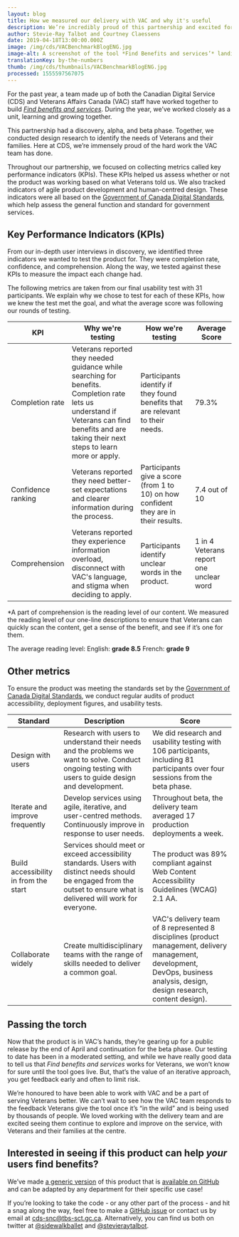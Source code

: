 ```yaml
---
layout: blog
title: How we measured our delivery with VAC and why it's useful
description: We’re incredibly proud of this partnership and excited for what comes next.
author: Stevie-Ray Talbot and Courtney Claessens
date: 2019-04-18T13:00:00.000Z
image: /img/cds/VACBenchmarkBlogENG.jpg
image-alt: A screenshot of the tool *Find Benefits and services’* landing page.
translationKey: by-the-numbers
thumb: /img/cds/thumbnails/VACBenchmarkBlogENG.jpg
processed: 1555597567075
---
```

For the past year, a team made up of both the Canadian Digital Service (CDS) and Veterans Affairs Canada (VAC) staff have worked together to build [*Find benefits and services*](https://github.com/veteransaffairscanada/vac-benefits-directory). During the year, we’ve worked closely as a unit, learning and growing together.

This partnership had a discovery, alpha, and beta phase. Together, we conducted design research to identify the needs of Veterans and their families. Here at CDS, we’re immensely proud of the hard work the VAC team has done.

Throughout our partnership, we focused on collecting metrics called key performance indicators (KPIs). These KPIs helped us assess whether or not the product was working based on what Veterans told us. We also tracked indicators of agile product development and human-centred design. These indicators were all based on the [Government of Canada Digital Standards](https://www.canada.ca/en/government/system/digital-government/government-canada-digital-standards.html), which help assess the general function and standard for government services.

## Key Performance Indicators (KPIs)

From our in-depth user interviews in discovery, we identified three indicators we wanted to test the product for. They were completion rate, confidence, and comprehension. Along the way, we tested against these KPIs to measure the impact each change had.

The following metrics are taken from our final usability test with 31 participants. We explain why we chose to test for each of these KPIs, how we knew the test met the goal, and what the average score was following our rounds of testing.

| KPI | Why we're testing | How we're testing | Average Score |
| --- | --- | --- | --- |
| Completion rate | Veterans reported they needed guidance while searching for benefits. Completion rate lets us understand if Veterans can find benefits and are taking their next steps to learn more or apply. | Participants identify if they found benefits that are relevant to their needs. | 79.3% |
| Confidence ranking | Veterans reported they need better-set expectations and clearer information during the process. | Participants give a score (from 1 to 10) on how confident they are in their results. | 7.4 out of 10 |
| Comprehension | Veterans reported they experience information overload, disconnect with VAC's language, and stigma when deciding to apply. | Participants identify unclear words in the product. | 1 in 4 Veterans report one unclear word |

*A part of comprehension is the reading level of our content. We measured the reading level of our one-line descriptions to ensure that Veterans can quickly scan the content, get a sense of the benefit, and see if it’s one for them.

The average reading level:
English: **grade 8.5**
French: **grade 9**

## Other metrics

To ensure the product was meeting the standards set by the [Government of Canada Digital Standards](https://www.canada.ca/en/government/system/digital-government/government-canada-digital-standards.html), we conduct regular audits of product accessibility, deployment figures, and usability tests.


| Standard | Description | Score |
| --- | --- | --- |
| Design with users | Research with users to understand their needs and the problems we want to solve. Conduct ongoing testing with users to guide design and development. | We did research and usability testing with 106 participants, including 81 participants over four sessions from the beta phase. |
| Iterate and improve frequently | Develop services using agile, iterative, and user-centred methods. Continuously improve in response to user needs. | Throughout beta, the delivery team averaged 17 production deployments a week. |
| Build accessibility in from the start | Services should meet or exceed accessibility standards. Users with distinct needs should be engaged from the outset to ensure what is delivered will work for everyone. | The product was 89% compliant against Web Content Accessibility Guidelines (WCAG) 2.1 AA. |
| Collaborate widely | Create multidisciplinary teams with the range of skills needed to deliver a common goal. | VAC's delivery team of 8 represented 8 disciplines (product management, delivery management, development, DevOps, business analysis, design, design research, content design). |

## Passing the torch 

Now that the product is in VAC’s hands, they’re gearing up for a public release by the end of April and continuation for the beta phase. Our testing to date has been in a moderated setting, and while we have really good data to tell us that *Find benefits and services* works for Veterans, we won’t know for sure until the tool goes live. But, that’s the value of an iterative approach, you get feedback early and often to limit risk.

We’re honoured to have been able to work with VAC and be a part of serving Veterans better. We can’t wait to see how the VAC team responds to the feedback Veterans give the tool once it’s “in the wild” and is being used by thousands of people. We loved working with the delivery team and are excited seeing them continue to explore and improve on the service, with Veterans and their families at the centre.

## Interested in seeing if this product can help *your* users find benefits?

We’ve made [a generic version](https://benefits-avantages.cds-snc.ca/?utm_source=CDS_measurement_blog) of this product that is [available on GitHub](https://github.com/cds-snc/find-benefits-and-services) and can be adapted by any department for their specific use case!

If you’re looking to take the code - or any other part of the process - and hit a snag along the way, feel free to make a [GitHub issue](https://github.com/cds-snc/find-benefits-and-services/issues) or contact us by email at [cds-snc@tbs-sct.gc.ca](mailto:cds-snc@tbs-sct.gc.ca). Alternatively, you can find us both on twitter at [@sidewalkballet](https://twitter.com/sidewalkballet) and [@stevieraytalbot](https://twitter.com/StevieRayTalbot).


